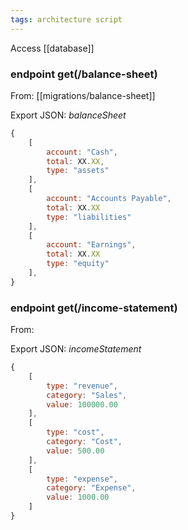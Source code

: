 ```yaml
---
tags: architecture script
---
```


Access [[database]]

### endpoint get(/balance-sheet)

From: [[migrations/balance-sheet]]

Export JSON: *balanceSheet*
```js
{
	[
		account: "Cash",
		total: XX.XX,
		type: "assets"
	],
	[
		account: "Accounts Payable",
		total: XX.XX
		type: "liabilities"
	],
	[
		account: "Earnings",
		total: XX.XX
		type: "equity"
	],
}
```

### endpoint get(/income-statement)

From:

Export JSON: *incomeStatement*

```js
{
	[
		type: "revenue",
		category: "Sales",
		value: 100000.00
	],
	[
		type: "cost",
		category: "Cost",
		value: 500.00
	],
	[
		type: "expense",
		category: "Expense",
		value: 1000.00
	]
}
```